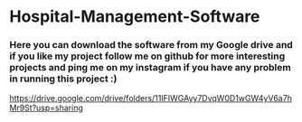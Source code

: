 # Hospital-Management-Software

### Here you can download the software from my Google drive and if you like my project follow me on github for more interesting projects and ping me on my instagram if you have any problem in running this project :) 


https://drive.google.com/drive/folders/11IFIWGAyy7DvqW0D1wGW4yV6a7hMr9St?usp=sharing
